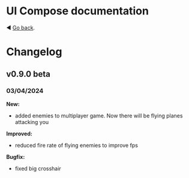﻿# UI Compose documentation

:arrow_backward: [Go back](README.md).

# Changelog

## v0.9.0 beta

### 03/04/2024

**New:**
* added enemies to multiplayer game. Now there will be flying planes attacking you

**Improved:**
- reduced fire rate of flying enemies to improve fps

**Bugfix:**
* fixed big crosshair
